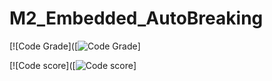 # M2_Embedded_AutoBreaking
[![Code Grade]([![Code Grade](<https://api.codiga.io/project/33107/status/svg>)]

[![Code score]([![Code score](<https://api.codiga.io/project/33107/score/svg>)]
